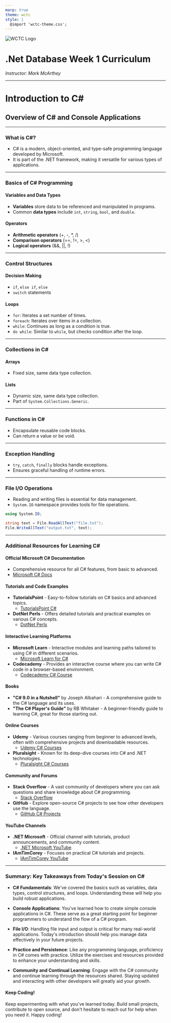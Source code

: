 ```yaml
---
marp: true
theme: wctc
style: |
  @import 'wctc-theme.css';
---
```

![WCTC Logo](https://www.wctc.edu/Files/waukesha_logo.svg)

#  .Net Database Week 1 Curriculum
*Instructor: Mark McArthey*

---

# Introduction to C#
## Overview of C# and Console Applications

---

### What is C#?
- C# is a modern, object-oriented, and type-safe programming language developed by Microsoft.
- It is part of the .NET framework, making it versatile for various types of applications.

---

### Basics of C# Programming

#### Variables and Data Types
- **Variables** store data to be referenced and manipulated in programs.
- Common **data types** include `int`, `string`, `bool`, and `double`.

#### Operators
- **Arithmetic operators** (+, -, *, /)
- **Comparison operators** (==, !=, >, <)
- **Logical operators** (&&, ||, !)

---

### Control Structures

#### Decision Making
- `if`, `else if`, `else`
- `switch` statements

#### Loops
- `for`: Iterates a set number of times.
- `foreach`: Iterates over items in a collection.
- `while`: Continues as long as a condition is true.
- `do while`: Similar to `while`, but checks condition after the loop.

---

### Collections in C#

#### Arrays
- Fixed size, same data type collection.
  
#### Lists
- Dynamic size, same data type collection.
- Part of `System.Collections.Generic`.

---

### Functions in C#
- Encapsulate reusable code blocks.
- Can return a value or be void.

---

### Exception Handling
- `try`, `catch`, `finally` blocks handle exceptions.
- Ensures graceful handling of runtime errors.

---

### File I/O Operations
- Reading and writing files is essential for data management.
- `System.IO` namespace provides tools for file operations.

```csharp
using System.IO;

string text = File.ReadAllText("file.txt");
File.WriteAllText("output.txt", text);
```

---
### Additional Resources for Learning C#

#### Official Microsoft C# Documentation
- Comprehensive resource for all C# features, from basic to advanced.
- [Microsoft C# Docs](https://docs.microsoft.com/en-us/dotnet/csharp/)

#### Tutorials and Code Examples
- **TutorialsPoint** - Easy-to-follow tutorials on C# basics and advanced topics.
  - [TutorialsPoint C#](https://www.tutorialspoint.com/csharp/index.htm)
- **DotNet Perls** - Offers detailed tutorials and practical examples on various C# concepts.
  - [DotNet Perls](https://www.dotnetperls.com/)

#### Interactive Learning Platforms
- **Microsoft Learn** - Interactive modules and learning paths tailored to using C# in different scenarios.
  - [Microsoft Learn for C#](https://docs.microsoft.com/en-us/learn/paths/csharp-first-steps/)
- **Codecademy** - Provides an interactive course where you can write C# code in a browser-based environment.
  - [Codecademy C# Course](https://www.codecademy.com/learn/learn-c-sharp)

#### Books
- **"C# 9.0 in a Nutshell"** by Joseph Albahari - A comprehensive guide to the C# language and its uses.
- **"The C# Player's Guide"** by RB Whitaker - A beginner-friendly guide to learning C#, great for those starting out.

#### Online Courses
- **Udemy** - Various courses ranging from beginner to advanced levels, often with comprehensive projects and downloadable resources.
  - [Udemy C# Courses](https://www.udemy.com/topic/c-sharp/)
- **Pluralsight** - Known for its deep-dive courses into C# and .NET technologies.
  - [Pluralsight C# Courses](https://www.pluralsight.com/courses/csharp-fundamentals-dev)

#### Community and Forums
- **Stack Overflow** - A vast community of developers where you can ask questions and share knowledge about C# programming.
  - [Stack Overflow](https://stackoverflow.com/questions/tagged/c%23)
- **GitHub** - Explore open-source C# projects to see how other developers use the language.
  - [GitHub C# Projects](https://github.com/topics/c-sharp)

#### YouTube Channels
- **.NET Microsoft** - Official channel with tutorials, product announcements, and community content.
  - [.NET Microsoft YouTube](https://www.youtube.com/user/VisualStudio)
- **IAmTimCorey** - Focuses on practical C# tutorials and projects.
  - [IAmTimCorey YouTube](https://www.youtube.com/user/IAmTimCorey)



---

### Summary: Key Takeaways from Today's Session on C#

- **C# Fundamentals**: We've covered the basics such as variables, data types, control structures, and loops. Understanding these will help you build robust applications.

- **Console Applications**: You've learned how to create simple console applications in C#. These serve as a great starting point for beginner programmers to understand the flow of a C# program.

- **File I/O**: Handling file input and output is critical for many real-world applications. Today's introduction should help you manage data effectively in your future projects.

- **Practice and Persistence**: Like any programming language, proficiency in C# comes with practice. Utilize the exercises and resources provided to enhance your understanding and skills.

- **Community and Continual Learning**: Engage with the C# community and continue learning through the resources shared. Staying updated and interacting with other developers will greatly aid your growth.

#### Keep Coding!
Keep experimenting with what you've learned today. Build small projects, contribute to open source, and don't hesitate to reach out for help when you need it. Happy coding!

